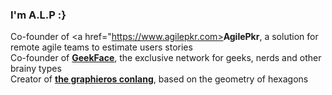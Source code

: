### I'm A.L.P :}

Co-founder of <a href="https://www.agilepkr.com><b>AgilePkr</b></a>, a solution for remote agile teams to estimate users stories
<br/>
Co-founder of <a href="https://www.geekface.alpratech.com"><b>GeekFace</b></a>, the exclusive network for geeks, nerds and other brainy types
<br/>
Creator of <a href="https://en.graphieros.com"><b>the graphieros conlang</b></a>, based on the geometry of hexagons
